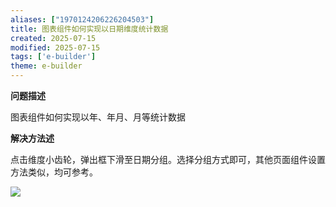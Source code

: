 ```yaml
---
aliases: ["1970124206226204503"]
title: 图表组件如何实现以日期维度统计数据
created: 2025-07-15
modified: 2025-07-15
tags: ['e-builder']
theme: e-builder
---
```


**问题描述**

图表组件如何实现以年、年月、月等统计数据

**解决方法述**

点击维度小齿轮，弹出框下滑至日期分组。选择分组方式即可，其他页面组件设置方法类似，均可参考。

![](31a95621dfb2b2cd55777ad74304e615.jpg)
